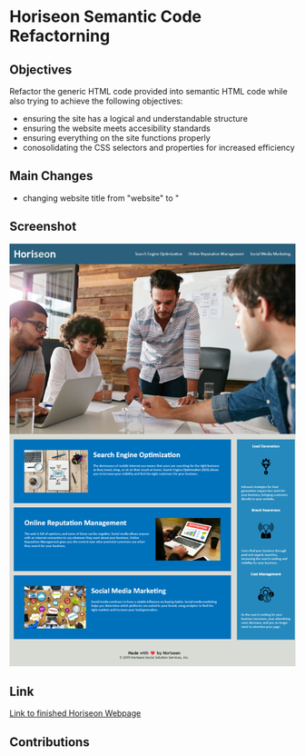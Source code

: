 # Horiseon Semantic Code Refactorning

## Objectives

Refactor the generic HTML code provided into semantic HTML code while also trying to achieve the following objectives:
- ensuring the site has a logical and understandable structure
- ensuring the website meets accesibility standards 
- ensuring everything on the site functions properly
- conosolidating the CSS selectors and properties for increased efficiency

## Main Changes

- changing website title from "website" to "
## Screenshot

![Horiseon webpage screenshot](./assets/images/semantic-screenshot.png)

## Link

[Link to finished Horiseon Webpage](https://emily-mvaz.github.io/semantic-html/)

## Contributions


